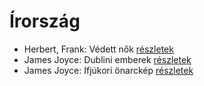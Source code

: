 # Írország

- Herbert, Frank: Védett nők [részletek](_details/Herbert%2C%20Frank.md#id_702)
- James Joyce: Dublini emberek [részletek](_details/James%20Joyce.md#id_455)
- James Joyce: Ifjúkori önarckép [részletek](_details/James%20Joyce.md#id_456)